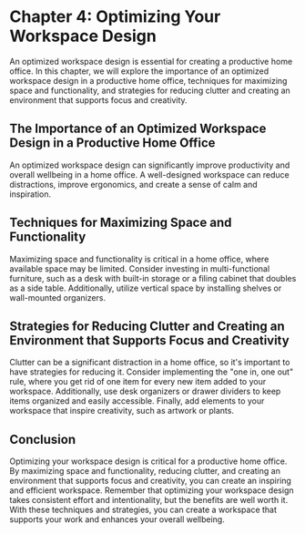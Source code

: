 Chapter 4: Optimizing Your Workspace Design
===========================================

An optimized workspace design is essential for creating a productive home office. In this chapter, we will explore the importance of an optimized workspace design in a productive home office, techniques for maximizing space and functionality, and strategies for reducing clutter and creating an environment that supports focus and creativity.

The Importance of an Optimized Workspace Design in a Productive Home Office
---------------------------------------------------------------------------

An optimized workspace design can significantly improve productivity and overall wellbeing in a home office. A well-designed workspace can reduce distractions, improve ergonomics, and create a sense of calm and inspiration.

Techniques for Maximizing Space and Functionality
-------------------------------------------------

Maximizing space and functionality is critical in a home office, where available space may be limited. Consider investing in multi-functional furniture, such as a desk with built-in storage or a filing cabinet that doubles as a side table. Additionally, utilize vertical space by installing shelves or wall-mounted organizers.

Strategies for Reducing Clutter and Creating an Environment that Supports Focus and Creativity
----------------------------------------------------------------------------------------------

Clutter can be a significant distraction in a home office, so it's important to have strategies for reducing it. Consider implementing the "one in, one out" rule, where you get rid of one item for every new item added to your workspace. Additionally, use desk organizers or drawer dividers to keep items organized and easily accessible. Finally, add elements to your workspace that inspire creativity, such as artwork or plants.

Conclusion
----------

Optimizing your workspace design is critical for a productive home office. By maximizing space and functionality, reducing clutter, and creating an environment that supports focus and creativity, you can create an inspiring and efficient workspace. Remember that optimizing your workspace design takes consistent effort and intentionality, but the benefits are well worth it. With these techniques and strategies, you can create a workspace that supports your work and enhances your overall wellbeing.
